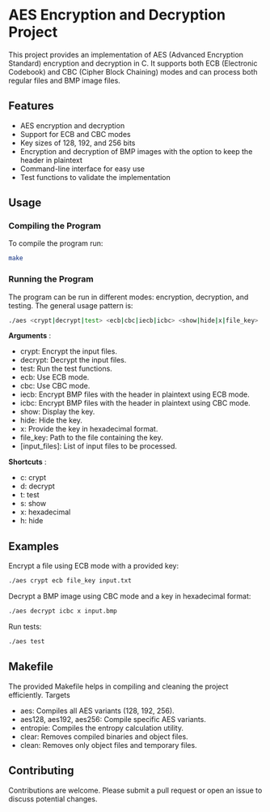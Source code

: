 # AES Encryption and Decryption Project

This project provides an implementation of AES (Advanced Encryption Standard) encryption and decryption in C. It supports both ECB (Electronic Codebook) and CBC (Cipher Block Chaining) modes and can process both regular files and BMP image files.

## Features
- AES encryption and decryption
- Support for ECB and CBC modes
- Key sizes of 128, 192, and 256 bits
- Encryption and decryption of BMP images with the option to keep the header in plaintext
- Command-line interface for easy use
- Test functions to validate the implementation

## Usage
### Compiling the Program

To compile the program run:
```sh
make
```

### Running the Program

The program can be run in different modes: encryption, decryption, and testing. The general usage pattern is:

```sh
./aes <crypt|decrypt|test> <ecb|cbc|iecb|icbc> <show|hide|x|file_key> [input_files]
```

**Arguments** :
- crypt: Encrypt the input files.
- decrypt: Decrypt the input files.
- test: Run the test functions.
- ecb: Use ECB mode.
- cbc: Use CBC mode.
- iecb: Encrypt BMP files with the header in plaintext using ECB mode.
- icbc: Encrypt BMP files with the header in plaintext using CBC mode.
- show: Display the key.
- hide: Hide the key.
- x: Provide the key in hexadecimal format.
- file_key: Path to the file containing the key.
- [input_files]: List of input files to be processed.

**Shortcuts** :
- c: crypt
- d: decrypt
- t: test
- s: show
- x: hexadecimal
- h: hide

## Examples
Encrypt a file using ECB mode with a provided key:
```sh
./aes crypt ecb file_key input.txt
```

Decrypt a BMP image using CBC mode and a key in hexadecimal format:

```sh
./aes decrypt icbc x input.bmp
```

Run tests:

```sh
./aes test
```

## Makefile

The provided Makefile helps in compiling and cleaning the project efficiently.
Targets

- aes: Compiles all AES variants (128, 192, 256).
- aes128, aes192, aes256: Compile specific AES variants.
- entropie: Compiles the entropy calculation utility.
- clear: Removes compiled binaries and object files.
- clean: Removes only object files and temporary files.

## Contributing

Contributions are welcome. Please submit a pull request or open an issue to discuss potential changes.
